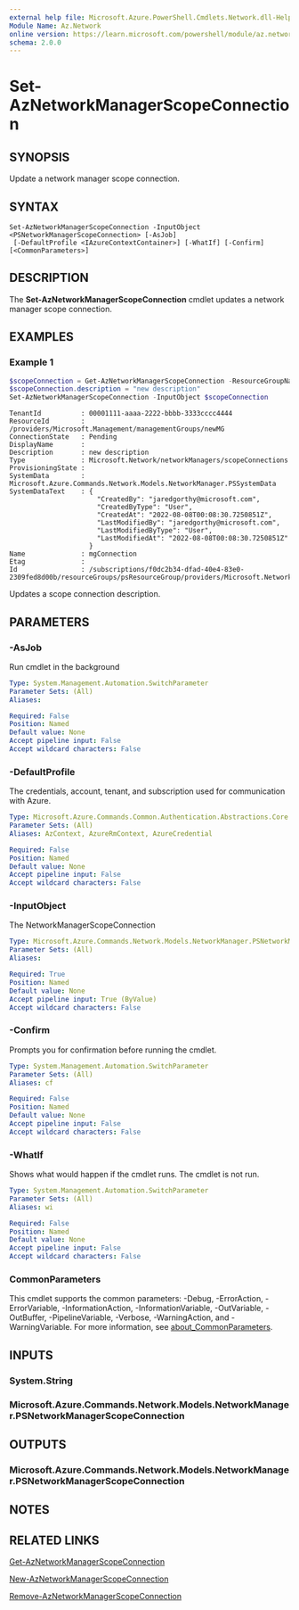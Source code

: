 ```yaml
---
external help file: Microsoft.Azure.PowerShell.Cmdlets.Network.dll-Help.xml
Module Name: Az.Network
online version: https://learn.microsoft.com/powershell/module/az.network/set-aznetworkmanagerscopeconnection
schema: 2.0.0
---
```


# Set-AzNetworkManagerScopeConnection

## SYNOPSIS
Update a network manager scope connection.

## SYNTAX

```
Set-AzNetworkManagerScopeConnection -InputObject <PSNetworkManagerScopeConnection> [-AsJob]
 [-DefaultProfile <IAzureContextContainer>] [-WhatIf] [-Confirm] [<CommonParameters>]
```

## DESCRIPTION
The **Set-AzNetworkManagerScopeConnection** cmdlet updates a network manager scope connection.

## EXAMPLES

### Example 1
```powershell
$scopeConnection = Get-AzNetworkManagerScopeConnection -ResourceGroupName "psResourceGroup" -NetworkManagerName "psNetworkManager" -Name "mgConnection"
$scopeConnection.description = "new description"
Set-AzNetworkManagerScopeConnection -InputObject $scopeConnection
```

```output
TenantId          : 00001111-aaaa-2222-bbbb-3333cccc4444
ResourceId        : /providers/Microsoft.Management/managementGroups/newMG
ConnectionState   : Pending
DisplayName       :
Description       : new description
Type              : Microsoft.Network/networkManagers/scopeConnections
ProvisioningState :
SystemData        : Microsoft.Azure.Commands.Network.Models.NetworkManager.PSSystemData
SystemDataText    : {
                      "CreatedBy": "jaredgorthy@microsoft.com",
                      "CreatedByType": "User",
                      "CreatedAt": "2022-08-08T00:08:30.7250851Z",
                      "LastModifiedBy": "jaredgorthy@microsoft.com",
                      "LastModifiedByType": "User",
                      "LastModifiedAt": "2022-08-08T00:08:30.7250851Z"
                    }
Name              : mgConnection
Etag              :
Id                : /subscriptions/f0dc2b34-dfad-40e4-83e0-2309fed8d00b/resourceGroups/psResourceGroup/providers/Microsoft.Network/networkManagers/psNetworkManager/scopeConnections/mgConnection
```

Updates a scope connection description.

## PARAMETERS

### -AsJob
Run cmdlet in the background

```yaml
Type: System.Management.Automation.SwitchParameter
Parameter Sets: (All)
Aliases:

Required: False
Position: Named
Default value: None
Accept pipeline input: False
Accept wildcard characters: False
```

### -DefaultProfile
The credentials, account, tenant, and subscription used for communication with Azure.

```yaml
Type: Microsoft.Azure.Commands.Common.Authentication.Abstractions.Core.IAzureContextContainer
Parameter Sets: (All)
Aliases: AzContext, AzureRmContext, AzureCredential

Required: False
Position: Named
Default value: None
Accept pipeline input: False
Accept wildcard characters: False
```

### -InputObject
The NetworkManagerScopeConnection

```yaml
Type: Microsoft.Azure.Commands.Network.Models.NetworkManager.PSNetworkManagerScopeConnection
Parameter Sets: (All)
Aliases:

Required: True
Position: Named
Default value: None
Accept pipeline input: True (ByValue)
Accept wildcard characters: False
```

### -Confirm
Prompts you for confirmation before running the cmdlet.

```yaml
Type: System.Management.Automation.SwitchParameter
Parameter Sets: (All)
Aliases: cf

Required: False
Position: Named
Default value: None
Accept pipeline input: False
Accept wildcard characters: False
```

### -WhatIf
Shows what would happen if the cmdlet runs.
The cmdlet is not run.

```yaml
Type: System.Management.Automation.SwitchParameter
Parameter Sets: (All)
Aliases: wi

Required: False
Position: Named
Default value: None
Accept pipeline input: False
Accept wildcard characters: False
```

### CommonParameters
This cmdlet supports the common parameters: -Debug, -ErrorAction, -ErrorVariable, -InformationAction, -InformationVariable, -OutVariable, -OutBuffer, -PipelineVariable, -Verbose, -WarningAction, and -WarningVariable. For more information, see [about_CommonParameters](http://go.microsoft.com/fwlink/?LinkID=113216).

## INPUTS

### System.String

### Microsoft.Azure.Commands.Network.Models.NetworkManager.PSNetworkManagerScopeConnection

## OUTPUTS

### Microsoft.Azure.Commands.Network.Models.NetworkManager.PSNetworkManagerScopeConnection

## NOTES

## RELATED LINKS

[Get-AzNetworkManagerScopeConnection](./Get-AzNetworkManagerScopeConnection.md)

[New-AzNetworkManagerScopeConnection](./New-AzNetworkManagerScopeConnection.md)

[Remove-AzNetworkManagerScopeConnection](./Remove-AzNetworkManagerScopeConnection.md)
